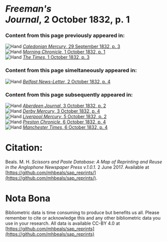 # *Freeman's Journal*, 2 October 1832, p. 1  
  
### Content from this page previously appeared in:  
![Hand](http://scissorsandpaste.net/wp-content/uploads/2017/06/smallhandpointer.png) [*Caledonian Mercury*, 29 September 1832, p. 3](https://mhbeals.github.io/sap_html/Caledonian-Mercury/Caledonian-Mercury-29-September-1832-p-3)  
![Hand](http://scissorsandpaste.net/wp-content/uploads/2017/06/smallhandpointer.png) [*Morning Chronicle*, 1 October 1832, p. 1](https://mhbeals.github.io/sap_html/Morning-Chronicle/Morning-Chronicle-1-October-1832-p-1)  
![Hand](http://scissorsandpaste.net/wp-content/uploads/2017/06/smallhandpointer.png) [*The Times*, 1 October 1832, p. 3](https://mhbeals.github.io/sap_html/The-Times/The-Times-1-October-1832-p-3)  
  
### Content from this page simeltaneously appeared in:  
![Hand](http://scissorsandpaste.net/wp-content/uploads/2017/06/smallhandpointer.png) [*Belfast News-Letter*, 2 October 1832, p. 4](https://mhbeals.github.io/sap_html/Belfast-News-Letter/Belfast-News-Letter-2-October-1832-p-4)  
  
### Content from this page subsequently appeared in:  
![Hand](http://scissorsandpaste.net/wp-content/uploads/2017/06/smallhandpointer.png) [*Aberdeen Journal*, 3 October 1832, p. 2](https://mhbeals.github.io/sap_html/Aberdeen-Journal/Aberdeen-Journal-3-October-1832-p-2)  
![Hand](http://scissorsandpaste.net/wp-content/uploads/2017/06/smallhandpointer.png) [*Derby Mercury*, 3 October 1832, p. 4](https://mhbeals.github.io/sap_html/Derby-Mercury/Derby-Mercury-3-October-1832-p-4)  
![Hand](http://scissorsandpaste.net/wp-content/uploads/2017/06/smallhandpointer.png) [*Liverpool Mercury*, 5 October 1832, p. 2](https://mhbeals.github.io/sap_html/Liverpool-Mercury/Liverpool-Mercury-5-October-1832-p-2)  
![Hand](http://scissorsandpaste.net/wp-content/uploads/2017/06/smallhandpointer.png) [*Preston Chronicle*, 6 October 1832, p. 4](https://mhbeals.github.io/sap_html/Preston-Chronicle/Preston-Chronicle-6-October-1832-p-4)  
![Hand](http://scissorsandpaste.net/wp-content/uploads/2017/06/smallhandpointer.png) [*Manchester Times*, 6 October 1832, p. 4](https://mhbeals.github.io/sap_html/Manchester-Times/Manchester-Times-6-October-1832-p-4)  


# Citation: 

Beals. M. H. *Scissors and Paste Database: A Map of Reprinting and Reuse in the Anglophone Newspaper Press v.1.0.1.* 2 June 2017. Available at [https://github.com/mhbeals/sap_reprints/](https://github.com/mhbeals/sap_reprints/). 

# Nota Bona

Bibliometric data is time consuming to produce but benefits us all. Please remember to cite or acknowledge this and any other bibliometric data you use in your research. All data is available CC-BY 4.0 at [https://github.com/mhbeals/sap_reprints](https://github.com/mhbeals/sap_reprints)